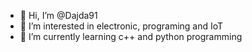 - 👋 Hi, I’m @Dajda91
- 👀 I’m interested in electronic, programing and IoT 
- 🌱 I’m currently learning c++ and python programming


<!---
Dajda91/Dajda91 is a ✨ special ✨ repository because its `README.md` (this file) appears on your GitHub profile.
You can click the Preview link to take a look at your changes.
--->
